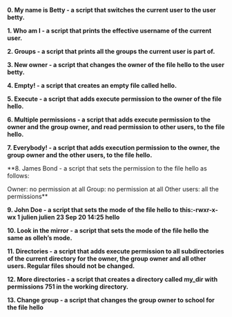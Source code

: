 **0. My name is Betty - a script that switches the current user to the user betty.**

**1. Who am I - a script that prints the effective username of the current user.**

**2. Groups - a script that prints all the groups the current user is part of.**

**3. New owner - a script that changes the owner of the file hello to the user betty.**

**4. Empty! - a script that creates an empty file called hello.**

**5. Execute - a script that adds execute permission to the owner of the file hello.**

**6. Multiple permissions - a script that adds execute permission to the owner and the group owner, and read permission to other users, to the file hello.**

**7. Everybody! - a script that adds execution permission to the owner, the group owner and the other users, to the file hello.**

**8. James Bond - a script that sets the permission to the file hello as follows:

Owner: no permission at all
Group: no permission at all
Other users: all the permissions**

**9. John Doe - a script that sets the mode of the file hello to this:-rwxr-x-wx 1 julien julien 23 Sep 20 14:25 hello**

**10. Look in the mirror - a script that sets the mode of the file hello the same as olleh’s mode.**

**11. Directories - a script that adds execute permission to all subdirectories of the current directory for the owner, the group owner and all other users. Regular files should not be changed.**

**12. More directories - a script that creates a directory called my_dir with permissions 751 in the working directory.**

**13. Change group -  a script that changes the group owner to school for the file hello**
